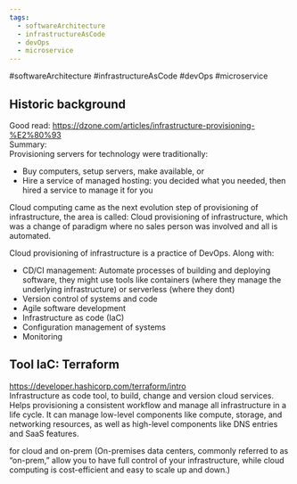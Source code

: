 ```yaml
---
tags:
  - softwareArchitecture
  - infrastructureAsCode
  - devOps
  - microservice
---
```

#softwareArchitecture #infrastructureAsCode #devOps #microservice 

## Historic background
Good read: <https://dzone.com/articles/infrastructure-provisioning-%E2%80%93>  
Summary:  
Provisioning servers for technology were traditionally:
* Buy computers, setup servers, make available, or
* Hire a service of managed hosting: you decided what you needed, then hired a service to manage it for you

Cloud computing came as the next evolution step of provisioning of infrastructure, the area is called: Cloud provisioning of infrastructure, which was a change of paradigm where no sales person was involved and all is automated.


Cloud provisioning of infrastructure is a practice of DevOps. Along with:
* CD/CI management: Automate processes of building and deploying software, they might use tools like containers (where they manage the underlying infrastructure) or serverless (where they dont)
* Version control of systems and code
* Agile software development
* Infrastructure as code (IaC)
* Configuration management of systems
* Monitoring



## Tool IaC: Terraform
<https://developer.hashicorp.com/terraform/intro>  
Infrastructure as code tool, to build, change and version cloud services.  
Helps provisioning a consistent workflow and manage all infrastructure in a life cycle. It can manage low-level components like compute, storage, and networking resources, as well as high-level components like DNS entries and SaaS features.

for cloud and on-prem (On-premises data centers, commonly referred to as “on-prem,” allow you to have full control of your infrastructure, while cloud computing is cost-efficient and easy to scale up and down.)
